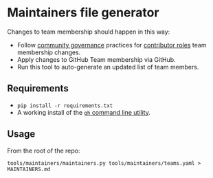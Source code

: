 # Maintainers file generator

Changes to team membership should happen in this way:

* Follow [community
  governance](../../GOVERNANCE.md)
  practices for [contributor
  roles](../../CONTRIBUTOR_ROLES.md)
  team membership changes.
* Apply changes to GitHub Team membership via GitHub.
* Run this tool to auto-generate an updated list of team members.

## Requirements

* `pip install -r requirements.txt`
* A working install of the [`gh` command line utility](https://github.com/cli/cli#installation).

## Usage

From the root of the repo:

```shell
tools/maintainers/maintainers.py tools/maintainers/teams.yaml > MAINTAINERS.md
```
